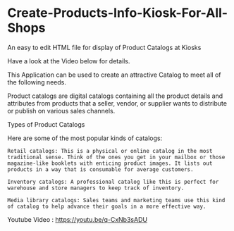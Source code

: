 # Create-Products-Info-Kiosk-For-All-Shops
An easy to edit HTML file for display of Product Catalogs at Kiosks

Have a look at the Video below for details.

This Application can be used to create an attractive Catalog to meet all of the following needs.

Product catalogs are digital catalogs containing all the product details and attributes from products that a seller, vendor, or supplier wants to distribute or publish on various sales channels.

Types of Product Catalogs

Here are some of the most popular kinds of catalogs:

    Retail catalogs: This is a physical or online catalog in the most traditional sense. Think of the ones you get in your mailbox or those magazine-like booklets with enticing product images. It lists out products in a way that is consumable for average customers.

    Inventory catalogs: A professional catalog like this is perfect for warehouse and store managers to keep track of inventory.

    Media library catalogs: Sales teams and marketing teams use this kind of catalog to help advance their goals in a more effective way.

Youtube Video : https://youtu.be/q-CxNb3sADU
